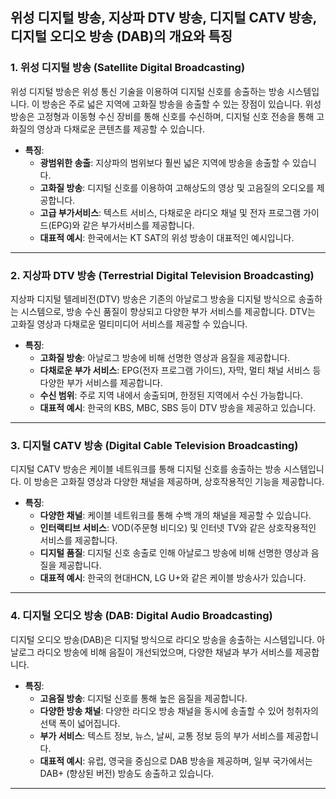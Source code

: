 ## 위성 디지털 방송, 지상파 DTV 방송, 디지털 CATV 방송, 디지털 오디오 방송 (DAB)의 개요와 특징

### 1. **위성 디지털 방송 (Satellite Digital Broadcasting)**
위성 디지털 방송은 위성 통신 기술을 이용하여 디지털 신호를 송출하는 방송 시스템입니다. 이 방송은 주로 넓은 지역에 고화질 방송을 송출할 수 있는 장점이 있습니다. 위성 방송은 고정형과 이동형 수신 장비를 통해 신호를 수신하며, 디지털 신호 전송을 통해 고화질의 영상과 다채로운 콘텐츠를 제공할 수 있습니다.

- **특징**:
  - **광범위한 송출**: 지상파의 범위보다 훨씬 넓은 지역에 방송을 송출할 수 있습니다.
  - **고화질 방송**: 디지털 신호를 이용하여 고해상도의 영상 및 고음질의 오디오를 제공합니다.
  - **고급 부가서비스**: 텍스트 서비스, 다채로운 라디오 채널 및 전자 프로그램 가이드(EPG)와 같은 부가서비스를 제공합니다.
  - **대표적 예시**: 한국에서는 KT SAT의 위성 방송이 대표적인 예시입니다.

---

### 2. **지상파 DTV 방송 (Terrestrial Digital Television Broadcasting)**
지상파 디지털 텔레비전(DTV) 방송은 기존의 아날로그 방송을 디지털 방식으로 송출하는 시스템으로, 방송 수신 품질이 향상되고 다양한 부가 서비스를 제공합니다. DTV는 고화질 영상과 다채로운 멀티미디어 서비스를 제공할 수 있습니다.

- **특징**:
  - **고화질 방송**: 아날로그 방송에 비해 선명한 영상과 음질을 제공합니다.
  - **다채로운 부가 서비스**: EPG(전자 프로그램 가이드), 자막, 멀티 채널 서비스 등 다양한 부가 서비스를 제공합니다.
  - **수신 범위**: 주로 지역 내에서 송출되며, 한정된 지역에서 수신 가능합니다.
  - **대표적 예시**: 한국의 KBS, MBC, SBS 등이 DTV 방송을 제공하고 있습니다.

---

### 3. **디지털 CATV 방송 (Digital Cable Television Broadcasting)**
디지털 CATV 방송은 케이블 네트워크를 통해 디지털 신호를 송출하는 방송 시스템입니다. 이 방송은 고화질 영상과 다양한 채널을 제공하며, 상호작용적인 기능을 제공합니다.

- **특징**:
  - **다양한 채널**: 케이블 네트워크를 통해 수백 개의 채널을 제공할 수 있습니다.
  - **인터랙티브 서비스**: VOD(주문형 비디오) 및 인터넷 TV와 같은 상호작용적인 서비스를 제공합니다.
  - **디지털 품질**: 디지털 신호 송출로 인해 아날로그 방송에 비해 선명한 영상과 음질을 제공합니다.
  - **대표적 예시**: 한국의 현대HCN, LG U+와 같은 케이블 방송사가 있습니다.

---

### 4. **디지털 오디오 방송 (DAB: Digital Audio Broadcasting)**
디지털 오디오 방송(DAB)은 디지털 방식으로 라디오 방송을 송출하는 시스템입니다. 아날로그 라디오 방송에 비해 음질이 개선되었으며, 다양한 채널과 부가 서비스를 제공합니다.

- **특징**:
  - **고음질 방송**: 디지털 신호를 통해 높은 음질을 제공합니다.
  - **다양한 방송 채널**: 다양한 라디오 방송 채널을 동시에 송출할 수 있어 청취자의 선택 폭이 넓어집니다.
  - **부가 서비스**: 텍스트 정보, 뉴스, 날씨, 교통 정보 등의 부가 서비스를 제공합니다.
  - **대표적 예시**: 유럽, 영국을 중심으로 DAB 방송을 제공하며, 일부 국가에서는 DAB+ (향상된 버전) 방송도 송출하고 있습니다.

---
